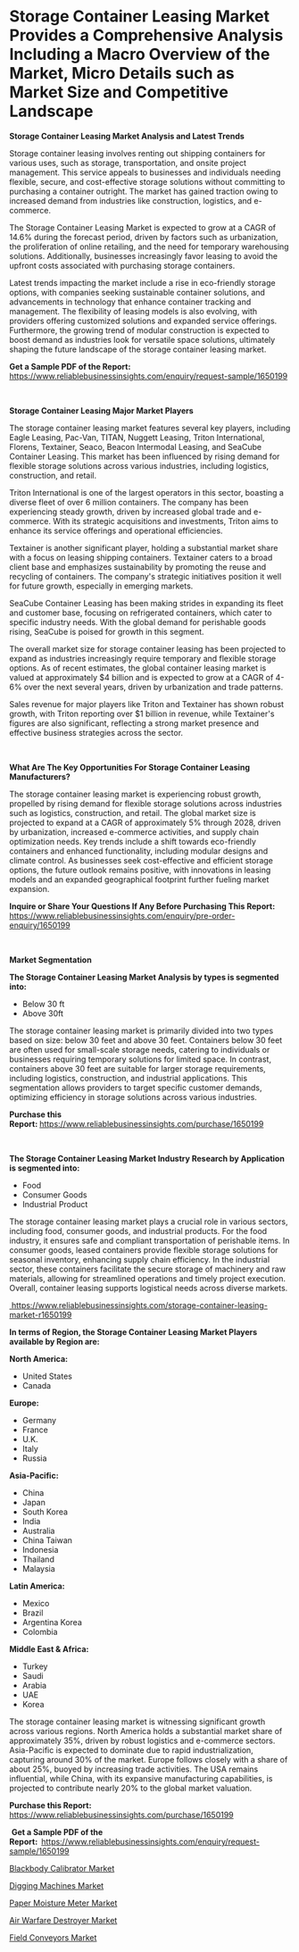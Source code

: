 <p><h1>Storage Container Leasing Market Provides a Comprehensive Analysis Including a Macro Overview of the Market, Micro Details such as Market Size and Competitive Landscape</h1></p><p><strong>Storage Container Leasing Market Analysis and Latest Trends</strong></p>
<p><p>Storage container leasing involves renting out shipping containers for various uses, such as storage, transportation, and onsite project management. This service appeals to businesses and individuals needing flexible, secure, and cost-effective storage solutions without committing to purchasing a container outright. The market has gained traction owing to increased demand from industries like construction, logistics, and e-commerce.</p><p>The Storage Container Leasing Market is expected to grow at a CAGR of 14.6% during the forecast period, driven by factors such as urbanization, the proliferation of online retailing, and the need for temporary warehousing solutions. Additionally, businesses increasingly favor leasing to avoid the upfront costs associated with purchasing storage containers. </p><p>Latest trends impacting the market include a rise in eco-friendly storage options, with companies seeking sustainable container solutions, and advancements in technology that enhance container tracking and management. The flexibility of leasing models is also evolving, with providers offering customized solutions and expanded service offerings. Furthermore, the growing trend of modular construction is expected to boost demand as industries look for versatile space solutions, ultimately shaping the future landscape of the storage container leasing market.</p></p>
<p><strong>Get a Sample PDF of the Report:&nbsp;</strong> <a href="https://www.reliablebusinessinsights.com/enquiry/request-sample/1650199?utm_campaign=113&utm_medium=2&utm_source=Github&utm_content=ia&utm_term=08042025&utm_id=storage-container-leasing">https://www.reliablebusinessinsights.com/enquiry/request-sample/1650199</a></p>
<p>&nbsp;</p>
<p><strong>Storage Container Leasing Major Market Players</strong></p>
<p><p>The storage container leasing market features several key players, including Eagle Leasing, Pac-Van, TITAN, Nuggett Leasing, Triton International, Florens, Textainer, Seaco, Beacon Intermodal Leasing, and SeaCube Container Leasing. This market has been influenced by rising demand for flexible storage solutions across various industries, including logistics, construction, and retail.</p><p>Triton International is one of the largest operators in this sector, boasting a diverse fleet of over 6 million containers. The company has been experiencing steady growth, driven by increased global trade and e-commerce. With its strategic acquisitions and investments, Triton aims to enhance its service offerings and operational efficiencies.</p><p>Textainer is another significant player, holding a substantial market share with a focus on leasing shipping containers. Textainer caters to a broad client base and emphasizes sustainability by promoting the reuse and recycling of containers. The company's strategic initiatives position it well for future growth, especially in emerging markets.</p><p>SeaCube Container Leasing has been making strides in expanding its fleet and customer base, focusing on refrigerated containers, which cater to specific industry needs. With the global demand for perishable goods rising, SeaCube is poised for growth in this segment.</p><p>The overall market size for storage container leasing has been projected to expand as industries increasingly require temporary and flexible storage options. As of recent estimates, the global container leasing market is valued at approximately $4 billion and is expected to grow at a CAGR of 4-6% over the next several years, driven by urbanization and trade patterns.</p><p>Sales revenue for major players like Triton and Textainer has shown robust growth, with Triton reporting over $1 billion in revenue, while Textainer's figures are also significant, reflecting a strong market presence and effective business strategies across the sector.</p></p>
<p>&nbsp;</p>
<p><strong>What Are The Key Opportunities For Storage Container Leasing Manufacturers?</strong></p>
<p><p>The storage container leasing market is experiencing robust growth, propelled by rising demand for flexible storage solutions across industries such as logistics, construction, and retail. The global market size is projected to expand at a CAGR of approximately 5% through 2028, driven by urbanization, increased e-commerce activities, and supply chain optimization needs. Key trends include a shift towards eco-friendly containers and enhanced functionality, including modular designs and climate control. As businesses seek cost-effective and efficient storage options, the future outlook remains positive, with innovations in leasing models and an expanded geographical footprint further fueling market expansion.</p></p>
<p><strong>Inquire or Share Your Questions If Any Before Purchasing This Report:</strong> <a href="https://www.reliablebusinessinsights.com/enquiry/pre-order-enquiry/1650199?utm_campaign=113&utm_medium=2&utm_source=Github&utm_content=ia&utm_term=08042025&utm_id=storage-container-leasing">https://www.reliablebusinessinsights.com/enquiry/pre-order-enquiry/1650199</a></p>
<p>&nbsp;</p>
<p><strong>Market Segmentation</strong></p>
<p><strong>The Storage Container Leasing Market Analysis by types is segmented into:</strong></p>
<p><ul><li>Below 30 ft</li><li>Above 30ft</li></ul></p>
<p><p>The storage container leasing market is primarily divided into two types based on size: below 30 feet and above 30 feet. Containers below 30 feet are often used for small-scale storage needs, catering to individuals or businesses requiring temporary solutions for limited space. In contrast, containers above 30 feet are suitable for larger storage requirements, including logistics, construction, and industrial applications. This segmentation allows providers to target specific customer demands, optimizing efficiency in storage solutions across various industries.</p></p>
<p><strong>Purchase this Report:&nbsp;</strong><a href="https://www.reliablebusinessinsights.com/purchase/1650199?utm_campaign=113&utm_medium=2&utm_source=Github&utm_content=ia&utm_term=08042025&utm_id=storage-container-leasing">https://www.reliablebusinessinsights.com/purchase/1650199</a></p>
<p>&nbsp;</p>
<p><strong>The Storage Container Leasing Market Industry Research by Application is segmented into:</strong></p>
<p><ul><li>Food</li><li>Consumer Goods</li><li>Industrial Product</li></ul></p>
<p><p>The storage container leasing market plays a crucial role in various sectors, including food, consumer goods, and industrial products. For the food industry, it ensures safe and compliant transportation of perishable items. In consumer goods, leased containers provide flexible storage solutions for seasonal inventory, enhancing supply chain efficiency. In the industrial sector, these containers facilitate the secure storage of machinery and raw materials, allowing for streamlined operations and timely project execution. Overall, container leasing supports logistical needs across diverse markets.</p></p>
<p><a href="https://www.reliablebusinessinsights.com/storage-container-leasing-market-r1650199?utm_campaign=113&utm_medium=2&utm_source=Github&utm_content=ia&utm_term=08042025&utm_id=storage-container-leasing">&nbsp;https://www.reliablebusinessinsights.com/storage-container-leasing-market-r1650199</a></p>
<p><strong>In terms of Region, the Storage Container Leasing Market Players available by Region are:</strong></p>
<p>
    <p> <strong> North America: </strong>
        <ul>
            <li>United States</li>
            <li>Canada</li>
        </ul>
        </p> 
    <p> <strong> Europe: </strong>
        <ul>
            <li>Germany</li>
            <li>France</li>
            <li>U.K.</li>
            <li>Italy</li>
            <li>Russia</li>
        </ul>
        </p> 
    <p> <strong> Asia-Pacific: </strong>
        <ul>
            <li>China</li>
            <li>Japan</li>
            <li>South Korea</li>
            <li>India</li>
            <li>Australia</li>
            <li>China Taiwan</li>
            <li>Indonesia</li>
            <li>Thailand</li>
            <li>Malaysia</li>
        </ul>
        </p> 
    <p> <strong> Latin America: </strong>
        <ul>
            <li>Mexico</li>
            <li>Brazil</li>
            <li>Argentina Korea</li>
            <li>Colombia</li>
        </ul>
        </p> 
    <p> <strong> Middle East & Africa: </strong>
        <ul>
            <li>Turkey</li>
            <li>Saudi</li>
            <li>Arabia</li>
            <li>UAE</li>
            <li>Korea</li>
        </ul>
    </p>
    </p>
<p><p>The storage container leasing market is witnessing significant growth across various regions. North America holds a substantial market share of approximately 35%, driven by robust logistics and e-commerce sectors. Asia-Pacific is expected to dominate due to rapid industrialization, capturing around 30% of the market. Europe follows closely with a share of about 25%, buoyed by increasing trade activities. The USA remains influential, while China, with its expansive manufacturing capabilities, is projected to contribute nearly 20% to the global market valuation.</p></p>
<p><strong>Purchase this Report: </strong><a href="https://www.reliablebusinessinsights.com/purchase/1650199?utm_campaign=113&utm_medium=2&utm_source=Github&utm_content=ia&utm_term=08042025&utm_id=storage-container-leasing">https://www.reliablebusinessinsights.com/purchase/1650199</a></p>
<p>&nbsp;<strong>Get a Sample PDF of the Report:&nbsp;&nbsp;</strong><a href="https://www.reliablebusinessinsights.com/enquiry/request-sample/1650199?utm_campaign=113&utm_medium=2&utm_source=Github&utm_content=ia&utm_term=08042025&utm_id=storage-container-leasing">https://www.reliablebusinessinsights.com/enquiry/request-sample/1650199</a></p>
<p><strong></strong></p>
<p><p><a href="https://github.com/rreynagjysma65/Market-Research-Report-List-1/blob/main/blackbody-calibrator-market.md?utm_campaign=113&utm_medium=2&utm_source=Github&utm_content=ia&utm_term=08042025&utm_id=storage-container-leasing">Blackbody Calibrator Market</a></p><p><a href="https://github.com/abexjeliti/Market-Research-Report-List-1/blob/main/digging-machines-market.md?utm_campaign=113&utm_medium=2&utm_source=Github&utm_content=ia&utm_term=08042025&utm_id=storage-container-leasing">Digging Machines Market</a></p><p><a href="https://github.com/duzcupetriv/Market-Research-Report-List-1/blob/main/paper-moisture-meter-market.md?utm_campaign=113&utm_medium=2&utm_source=Github&utm_content=ia&utm_term=08042025&utm_id=storage-container-leasing">Paper Moisture Meter Market</a></p><p><a href="https://github.com/okornevonywx/Market-Research-Report-List-1/blob/main/air-warfare-destroyer-market.md?utm_campaign=113&utm_medium=2&utm_source=Github&utm_content=ia&utm_term=08042025&utm_id=storage-container-leasing">Air Warfare Destroyer Market</a></p><p><a href="https://github.com/hervedeidadw/Market-Research-Report-List-1/blob/main/field-conveyors-market.md?utm_campaign=113&utm_medium=2&utm_source=Github&utm_content=ia&utm_term=08042025&utm_id=storage-container-leasing">Field Conveyors Market</a></p></p>